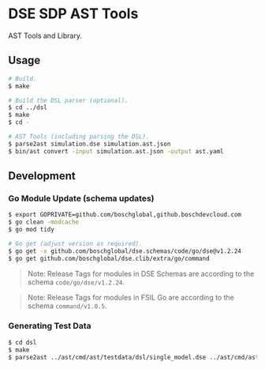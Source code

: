 <!--
Copyright 2025 Robert Bosch GmbH

SPDX-License-Identifier: Apache-2.0
-->

# DSE SDP AST Tools

AST Tools and Library.


## Usage

```bash
# Build.
$ make

# Build the DSL parser (optional).
$ cd ../dsl
$ make
$ cd -

# AST Tools (including parsing the DSL).
$ parse2ast simulation.dse simulation.ast.json
$ bin/ast convert -input simulation.ast.json -output ast.yaml
```


## Development

### Go Module Update (schema updates)

```bash
$ export GOPRIVATE=github.com/boschglobal,github.boschdevcloud.com
$ go clean -modcache
$ go mod tidy

# Go get (adjust version as required).
$ go get -x github.com/boschglobal/dse.schemas/code/go/dse@v1.2.24
$ go get github.com/boschglobal/dse.clib/extra/go/command
```

> Note: Release Tags for modules in DSE Schemas are according to the schema `code/go/dse/v1.2.24`.

> Note: Release Tags for modules in FSIL Go are according to the schema `command/v1.0.5`.


### Generating Test Data

```bash
$ cd dsl
$ make
$ parse2ast ../ast/cmd/ast/testdata/dsl/single_model.dse ../ast/cmd/ast/testdata/dsl/single_model.ast.json
```
